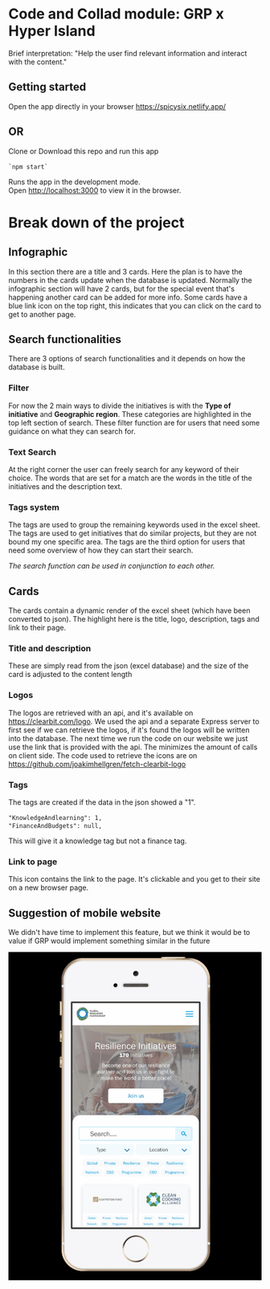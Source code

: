 # Code and Collad module: GRP x Hyper Island

Brief interpretation: "Help the user find relevant information and interact with the content."

## Getting started

Open the app directly in your browser
https://spicysix.netlify.app/

## OR

Clone or Download this repo and run this app

```
`npm start`
```

Runs the app in the development mode.<br />
Open [http://localhost:3000](http://localhost:3000) to view it in the browser.

# Break down of the project

## Infographic

In this section there are a title and 3 cards. Here the plan is to have the numbers in the cards update when the database is updated. Normally the infographic section will have 2 cards, but for the special event that's happening another card can be added for more info. Some cards have a blue link icon on the top right, this indicates that you can click on the card to get to another page.

## Search functionalities

There are 3 options of search functionalities and it depends on how the database is built.

### Filter

For now the 2 main ways to divide the initiatives is with the **Type of initiative** and **Geographic region**. These categories are highlighted in the top left section of search. These filter function are for users that need some guidance on what they can search for.

### Text Search

At the right corner the user can freely search for any keyword of their choice. The words that are set for a match are the words in the title of the initiatives and the description text.

### Tags system

The tags are used to group the remaining keywords used in the excel sheet. The tags are used to get initiatives that do similar projects, but they are not bound my one specific area. The tags are the third option for users that need some overview of how they can start their search.

_The search function can be used in conjunction to each other._

## Cards

The cards contain a dynamic render of the excel sheet (which have been converted to json). The highlight here is the title, logo, description, tags and link to their page.

### Title and description

These are simply read from the json (excel database) and the size of the card is adjusted to the content length

### Logos

The logos are retrieved with an api, and it's available on https://clearbit.com/logo. We used the api and a separate Express server to first see if we can retrieve the logos, if it's found the logos will be written into the database. The next time we run the code on our website we just use the link that is provided with the api. The minimizes the amount of calls on client side.
The code used to retrieve the icons are on https://github.com/joakimhellgren/fetch-clearbit-logo

### Tags

The tags are created if the data in the json showed a "1".

```
"KnowledgeAndlearning": 1,
"FinanceAndBudgets": null,
```

This will give it a knowledge tag but not a finance tag.

### Link to page

This icon contains the link to the page. It's clickable and you get to their site on a new browser page.

## Suggestion of mobile website

We didn't have time to implement this feature, but we think it would be to value if GRP would implement something similar in the future

![](Mobile_version1.gif)
